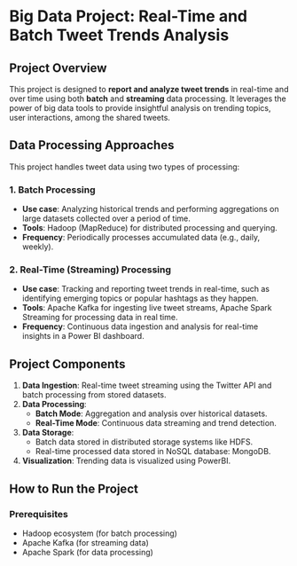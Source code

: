 # Big Data Project: Real-Time and Batch Tweet Trends Analysis

## Project Overview

This project is designed to **report and analyze tweet trends** in real-time and over time using both **batch** and **streaming** data processing. It leverages the power of big data tools to provide insightful analysis on trending topics, user interactions, among the shared tweets.

## Data Processing Approaches

This project handles tweet data using two types of processing:

### 1. Batch Processing
- **Use case**: Analyzing historical trends and performing aggregations on large datasets collected over a period of time.
- **Tools**: Hadoop (MapReduce) for distributed processing and querying.
- **Frequency**: Periodically processes accumulated data (e.g., daily, weekly).
  
### 2. Real-Time (Streaming) Processing
- **Use case**: Tracking and reporting tweet trends in real-time, such as identifying emerging topics or popular hashtags as they happen.
- **Tools**: Apache Kafka for ingesting live tweet streams, Apache Spark Streaming for processing data in real time.
- **Frequency**: Continuous data ingestion and analysis for real-time insights in a Power BI dashboard.

## Project Components

1. **Data Ingestion**: Real-time tweet streaming using the Twitter API and batch processing from stored datasets.
2. **Data Processing**:
   - **Batch Mode**: Aggregation and analysis over historical datasets.
   - **Real-Time Mode**: Continuous data streaming and trend detection.
3. **Data Storage**: 
   - Batch data stored in distributed storage systems like HDFS.
   - Real-time processed data stored in NoSQL database: MongoDB.
4. **Visualization**: Trending data is visualized using PowerBI.
   
## How to Run the Project

### Prerequisites

- Hadoop ecosystem (for batch processing)
- Apache Kafka (for streaming data)
- Apache Spark (for data processing)

